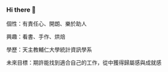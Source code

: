 ### Hi there 👋

<!--
**aquamolfish/aquamolfish** is a ✨ _special_ ✨ repository because its `README.md` (this file) appears on your GitHub profile.

Here are some ideas to get you started:

- 🔭 I’m currently working on ...
- 🌱 I’m currently learning ...
- 👯 I’m looking to collaborate on ...
- 🤔 I’m looking for help with ...
- 💬 Ask me about ...
- 📫 How to reach me: ...
- 😄 Pronouns: ...
- ⚡ Fun fact: ...
-->
個性：有責任心、開朗、樂於助人

興趣：看書、手作、烘焙

學歷：天主教輔仁大學統計資訊學系

未來目標：期許能找到適合自己的工作，從中獲得歸屬感與成就感
